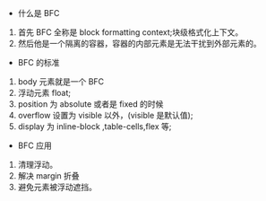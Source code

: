 - 什么是 BFC

1. 首先 BFC 全称是 block formatting context;块级格式化上下文。
2. 然后他是一个隔离的容器，容器的内部元素是无法干扰到外部元素的。

- BFC 的标准

1. body 元素就是一个 BFC
2. 浮动元素 float;
3. position 为 absolute 或者是 fixed 的时候
4. overflow 设置为 visible 以外，(visible 是默认值);
5. display 为 inline-block ,table-cells,flex 等;

- BFC 应用

1. 清理浮动。
2. 解决 margin 折叠
3. 避免元素被浮动遮挡。
